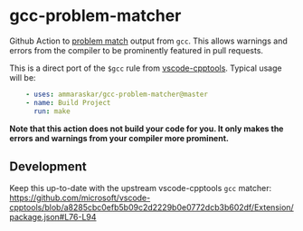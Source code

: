 # gcc-problem-matcher

Github Action to [problem match](https://github.com/actions/toolkit/blob/master/docs/problem-matchers.md)
output from `gcc`. This allows warnings and errors from the compiler to be
prominently featured in pull requests.

This is a direct port of the `$gcc` rule from [vscode-cpptools](https://github.com/microsoft/vscode-cpptools).
Typical usage will be:

```yaml
    - uses: ammaraskar/gcc-problem-matcher@master
    - name: Build Project
      run: make
```

**Note that this action does not build your code for you. It only makes the
errors and warnings from your compiler more prominent.**

## Development

Keep this up-to-date with the upstream vscode-cpptools `gcc` matcher:
https://github.com/microsoft/vscode-cpptools/blob/a8285cbc0efb5b09c2d2229b0e0772dcb3b602df/Extension/package.json#L76-L94

